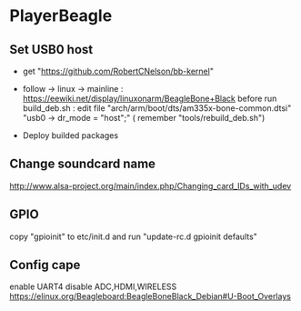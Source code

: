 # PlayerBeagle

## Set USB0 host

* get "https://github.com/RobertCNelson/bb-kernel"

* follow -> linux -> mainline : https://eewiki.net/display/linuxonarm/BeagleBone+Black
before run build_deb.sh : 
edit file "arch/arm/boot/dts/am335x-bone-common.dtsi"
 "usb0 -> dr_mode = "host";"
( remember "tools/rebuild_deb.sh")
* Deploy builded packages 

## Change soundcard name 
http://www.alsa-project.org/main/index.php/Changing_card_IDs_with_udev

## GPIO 
copy "gpioinit" to etc/init.d and run "update-rc.d gpioinit defaults"

## Config cape
enable UART4
disable ADC,HDMI,WIRELESS
https://elinux.org/Beagleboard:BeagleBoneBlack_Debian#U-Boot_Overlays


